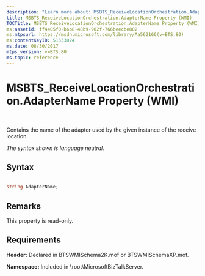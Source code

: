 ```yaml
---
description: "Learn more about: MSBTS_ReceiveLocationOrchestration.AdapterName Property (WMI)"
title: MSBTS_ReceiveLocationOrchestration.AdapterName Property (WMI)
TOCTitle: MSBTS_ReceiveLocationOrchestration.AdapterName Property (WMI)
ms:assetid: ff4405f0-b6b8-48b9-902f-766beecbe802
ms:mtpsurl: https://msdn.microsoft.com/library/Aa562166(v=BTS.80)
ms:contentKeyID: 51533824
ms.date: 08/30/2017
mtps_version: v=BTS.80
ms.topic: reference
---
```


# MSBTS\_ReceiveLocationOrchestration.AdapterName Property (WMI)

 

Contains the name of the adapter used by the given instance of the receive location.

*The syntax shown is language neutral.*

## Syntax

```C#
  
string AdapterName;  
```

## Remarks

This property is read-only.

## Requirements

**Header:** Declared in BTSWMISchema2K.mof or BTSWMISchemaXP.mof.

**Namespace:** Included in \\root\\MicrosoftBizTalkServer.

